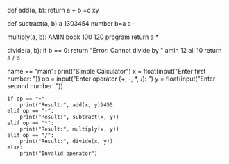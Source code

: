 def add(a, b):
    return a + b =c xy

def subtract(a, b):a 1303454 number b=a
     a - 

 multiply(a, b): AMIN book 100 120 program
    return a *

 divide(a, b):
    if b == 0:
        return "Error: Cannot divide by "  amin 12 ali 10
    return a / b 

 name == "main":
    print("Simple Calculator")
    x = float(input("Enter first number: "))
    op = input("Enter operator (+, -, *, /): ")
    y = float(input("Enter second number: "))

    if op == "+": 
        print("Result:", add(x, y))455
    elif op == "-":
        print("Result:", subtract(x, y))
    elif op == "*":
        print("Result:", multiply(x, y))
    elif op == "/":
        print("Result:", divide(x, y))
    else:
        print("Invalid operator")
